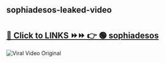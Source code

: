 
 ## sophiadesos-leaked-video 

# <h2><a href="https://clipsfans.com/sophiadesos&ref=git">🔗 Click to LINKS ⏩⏩ 👉 🟢 sophiadesos </a></h2>

<a href="https://clipsfans.com/sophiadesos&ref=git" rel="nofollow" data-target="animated-image.originalLink"><img src="https://i.ibb.co.com/xMMVF88/686577567.gif" alt="Viral Video Original" style="max-width: 100%; display: inline-block;" data-target="animated-image.originalImage"></a>
